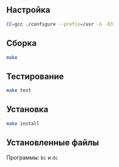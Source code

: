 <package-info :package="package" instsize showsbu2></package-info>

<script>
		new Vue({
		el: '#main',
		data: { package: {} },
		mounted: function () {
				this.getPackage('bc');
		},
		methods: {
			getPackage: function(name) {
					getPackage(name)
					.then(response => this.package = response);
			},
		}
  })
</script>

## Настройка


```bash
CC=gcc ./configure --prefix=/usr -G -O3
```

## Сборка


```bash
make
```

## Тестирование

```bash
make test
```

## Установка

```bash
make install
```

## Установленные файлы

Программы: `bc` и `dc`
